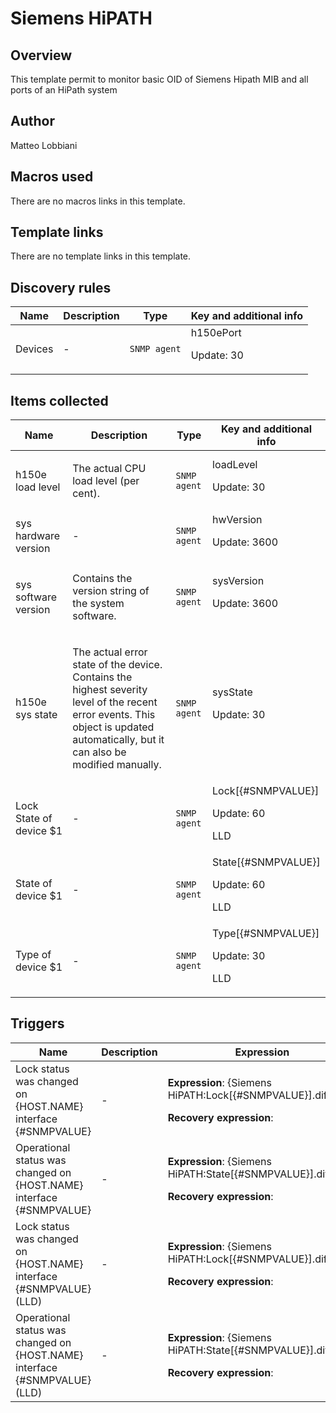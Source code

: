 # Siemens HiPATH

## Overview

This template permit to monitor basic OID of Siemens Hipath MIB and all ports of an HiPath system



## Author

Matteo Lobbiani

## Macros used

There are no macros links in this template.

## Template links

There are no template links in this template.

## Discovery rules

|Name|Description|Type|Key and additional info|
|----|-----------|----|----|
|Devices|<p>-</p>|`SNMP agent`|h150ePort<p>Update: 30</p>|
## Items collected

|Name|Description|Type|Key and additional info|
|----|-----------|----|----|
|h150e load level|<p>The actual CPU load level (per cent).</p>|`SNMP agent`|loadLevel<p>Update: 30</p>|
|sys hardware version|<p>-</p>|`SNMP agent`|hwVersion<p>Update: 3600</p>|
|sys software version|<p>Contains the version string of the system software.</p>|`SNMP agent`|sysVersion<p>Update: 3600</p>|
|h150e sys state|<p>The actual error state of the device. Contains the highest severity level of the recent error events. This object is updated automatically, but it can also be modified manually.</p>|`SNMP agent`|sysState<p>Update: 30</p>|
|Lock State of device $1|<p>-</p>|`SNMP agent`|Lock[{#SNMPVALUE}]<p>Update: 60</p><p>LLD</p>|
|State of device $1|<p>-</p>|`SNMP agent`|State[{#SNMPVALUE}]<p>Update: 60</p><p>LLD</p>|
|Type of device $1|<p>-</p>|`SNMP agent`|Type[{#SNMPVALUE}]<p>Update: 30</p><p>LLD</p>|
## Triggers

|Name|Description|Expression|Priority|
|----|-----------|----------|--------|
|Lock status was changed on {HOST.NAME} interface {#SNMPVALUE}|<p>-</p>|<p>**Expression**: {Siemens HiPATH:Lock[{#SNMPVALUE}].diff()}=1</p><p>**Recovery expression**: </p>|warning|
|Operational status was changed on {HOST.NAME} interface {#SNMPVALUE}|<p>-</p>|<p>**Expression**: {Siemens HiPATH:State[{#SNMPVALUE}].diff()}=1</p><p>**Recovery expression**: </p>|information|
|Lock status was changed on {HOST.NAME} interface {#SNMPVALUE} (LLD)|<p>-</p>|<p>**Expression**: {Siemens HiPATH:Lock[{#SNMPVALUE}].diff()}=1</p><p>**Recovery expression**: </p>|warning|
|Operational status was changed on {HOST.NAME} interface {#SNMPVALUE} (LLD)|<p>-</p>|<p>**Expression**: {Siemens HiPATH:State[{#SNMPVALUE}].diff()}=1</p><p>**Recovery expression**: </p>|information|
